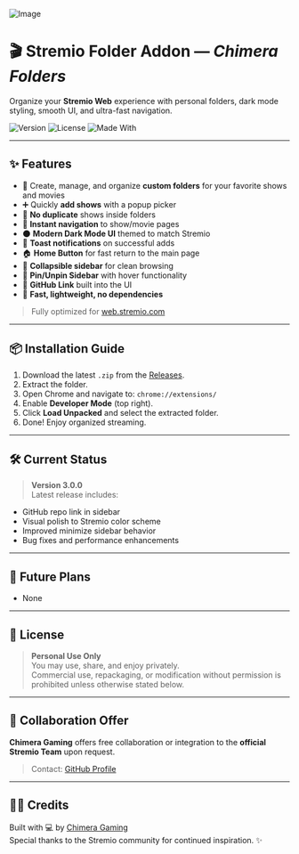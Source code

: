 ![Image](https://github.com/user-attachments/assets/5ef03321-0207-45a4-901a-baa9860ca938)
# 🎬 Stremio Folder Addon — *Chimera Folders*

Organize your **Stremio Web** experience with personal folders, dark mode styling, smooth UI, and ultra-fast navigation.

![Version](https://img.shields.io/badge/version-3.0.0-blueviolet) 
![License](https://img.shields.io/badge/license-Personal--Use--Only-red) 
![Made With](https://img.shields.io/badge/made%20with-%E2%9D%A4-lightgrey)

---

## ✨ Features

- 📁 Create, manage, and organize **custom folders** for your favorite shows and movies
- ➕ Quickly **add shows** with a popup picker
- 🧹 **No duplicate** shows inside folders
- 🧭 **Instant navigation** to show/movie pages
- 🌑 **Modern Dark Mode UI** themed to match Stremio
- 🍞 **Toast notifications** on successful adds
- 🏠 **Home Button** for fast return to the main page
- 📂 **Collapsible sidebar** for clean browsing
- 📌 **Pin/Unpin Sidebar** with hover functionality
- 🐙 **GitHub Link** built into the UI
- 🚀 **Fast, lightweight, no dependencies**

> Fully optimized for [web.stremio.com](https://web.stremio.com/)

---

## 📦 Installation Guide

1. Download the latest `.zip` from the [Releases](https://github.com/ChimeraGaming/Stremio-Addons/releases).
2. Extract the folder.
3. Open Chrome and navigate to: `chrome://extensions/`
4. Enable **Developer Mode** (top right).
5. Click **Load Unpacked** and select the extracted folder.
6. Done! Enjoy organized streaming.

---

## 🛠️ Current Status

> **Version 3.0.0**  
Latest release includes:
- GitHub repo link in sidebar
- Visual polish to Stremio color scheme
- Improved minimize sidebar behavior
- Bug fixes and performance enhancements

---

## 🧩 Future Plans

- None

---

## 📜 License

> **Personal Use Only**  
You may use, share, and enjoy privately.  
Commercial use, repackaging, or modification without permission is prohibited unless otherwise stated below.

---
## 🤝 Collaboration Offer

**Chimera Gaming** offers free collaboration or integration to the **official Stremio Team** upon request.  
> Contact: [GitHub Profile](https://github.com/ChimeraGaming)

---

## 👨‍💻 Credits

Built with 💻 by [Chimera Gaming](https://github.com/ChimeraGaming)  
Special thanks to the Stremio community for continued inspiration. ✨
